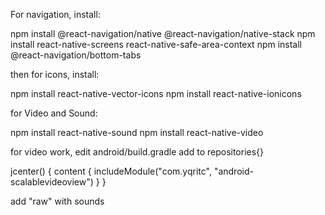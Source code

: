 For navigation, install:

npm install @react-navigation/native @react-navigation/native-stack
npm install react-native-screens react-native-safe-area-context
npm install @react-navigation/bottom-tabs

then for icons, install:

npm install react-native-vector-icons
npm install react-native-ionicons

for Video and Sound:

npm install react-native-sound
npm install react-native-video


for video work, edit android/build.gradle 
add to repositories{}

jcenter() {
            content {
                includeModule("com.yqritc", "android-scalablevideoview")
            }
        }

add "raw" with sounds






